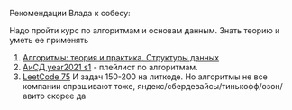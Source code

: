 
Рекомендации Влада к собесу:

Надо пройти курс по алгоритмам и основам данным. Знать теорию и уметь ее применять
1. [Алгоритмы: теория и практика. Структуры данных](https://stepik.org/course/1547/promo#toc?auth=registration)
2. [АиСД year2021 s1](https://www.youtube.com/playlist?list=PLrS21S1jm43jtiCPtU2xu8v8NQcbFRVX4) - плейлист по алгоритмам.
3. [LeetCode 75](https://leetcode.com/study-plan/leetcode-75/)
И задач 150-200 на литкоде. Но алгоритмы не все компании спрашивают тоже, яндекс/сбердевайсы/тинькофф/озон/авито скорее да
